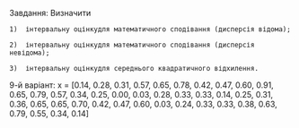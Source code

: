 
Завдання: 
    Визначити

    1)  інтервальну оцінкудля математичного сподівання (дисперсія відома);

    2)  інтервальну оцінкудля математичного сподівання (дисперсія невідома);
    
    3)  інтервальну оцінкудля середнього квадратичного відхилення.

9-й варіант:
x = [0.14, 0.28, 0.31, 0.57, 0.65, 0.78, 0.42, 0.47, 
     0.60, 0.91, 0.65, 0.79, 0.57, 0.34, 0.25, 0.00, 
     0.03, 0.28, 0.33, 0.33, 0.14, 0.25, 0.31, 0.36, 
     0.65, 0.65, 0.70, 0.42, 0.47, 0.60, 0.03, 0.24, 
     0.33, 0.33, 0.38, 0.63, 0.79, 0.55, 0.34, 0.14]
